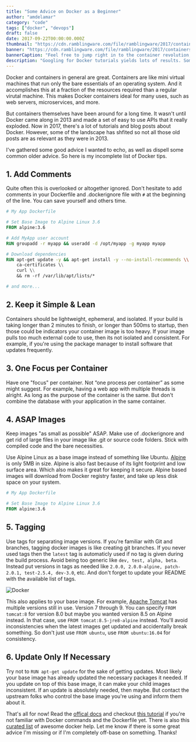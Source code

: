 ```yaml
---
title: "Some Advice on Docker as a Beginner"
author: "amdelamar"
category: "code"
tags: ["docker", "devops"]
draft: false
date: 2017-09-22T00:00:00.000Z
thumbnail: "https://cdn.ramblingware.com/file/ramblingware/2017/containers-1024.jpg"
banner: "https://cdn.ramblingware.com/file/ramblingware/2017/containers-1024.jpg"
bannerCaption: "Feel free to jump right in to the container revolution, but be careful! (Photo Credit: Kaique Rocha)"
description: "Googling for Docker tutorials yields lots of results. Some new. Some old. Here are six things I've gathered so far in 2017."
---
```


Docker and containers in general are great. Containers are like mini virtual machines that run only the bare essentials of an operating system. And it accomplishes this at a fraction of the resources required than a regular virutal machine. This makes Docker containers ideal for many uses, such as web servers, microservices, and more.

But containers themselves have been around for a long time. It wasn't until Docker came along in 2013 and made a set of easy to use APIs that it really exploded. Now in 2017, there's a lot of tutorials and blog posts about Docker. However, some of the landscape has shfited so not all those old posts are as relevant as they were in 2013.

I've gathered some good advice I wanted to echo, as well as dispell some common older advice. So here is my incomplete list of Docker tips.

## 1. Add Comments

Quite often this is overlooked or altogether ignored. Don't hesitate to add comments in your Dockerfile and .dockerignore file with `#` at the beginning of the line. You can save yourself and others time.

```Dockerfile
# My App Dockerfile

# Set Base Image to Alpine Linux 3.6
FROM alpine:3.6

# Add MyApp user account
RUN groupadd -r myapp && useradd -d /opt/myapp -g myapp myapp

# Download dependencies
RUN apt-get update -y && apt-get install -y --no-install-recommends \\
    ca-certificates \\
    curl \\
    && rm -rf /var/lib/apt/lists/*

# and more...
```

## 2. Keep it Simple & Lean

Containers should be lightweight, ephemeral, and isolated. If your build is taking longer than 2 minutes to finish, or longer than 500ms to startup, then those could be indicators your container image is too heavy. If your image pulls too much external code to use, then its not isolated and consistent. For example, if you're using the package manager to install software that updates frequently.

## 3. One Focus per Container

Have one "focus" per container. Not “one process per container” as some might suggest. For example, having a web app with multiple threads is alright. As long as the purpose of the container is the same. But don't combine the database with your application in the same container.

## 4. ASAP Images

Keep images "as small as possible" ASAP. Make use of .dockerignore and get rid of large files in your image like .git or source code folders. Stick with compiled code and the bare necessities.

Use Alpine Linux as a base image instead of something like Ubuntu. [Alpine](https://hub.docker.com/_/alpine/) is only 5MB in size. Alpine is also fast because of its light footprint and low surface area. Which also makes it great for keeping it secure. Alpine based images will download from Docker registry faster, and take up less disk space on your system.

```Dockerfile
# My App Dockerfile

# Set Base Image to Alpine Linux 3.6
FROM alpine:3.6
```

## 5. Tagging

Use tags for separating image versions. If you're familiar with Git and branches, tagging docker images is like creating git branches. If you never used tags then the `latest` tag is automaticly used if no tag is given during the build process. Avoid being too generic like `dev, test, alpha, beta`. Instead put versions in tags as needed like `2.0.0, 2.0.0-alpine, patch-2.0.1, test-2.5.4, dev-3.0`, etc. And don't forget to update your README with the available list of tags.

![Docker](https://cdn.ramblingware.com/file/ramblingware/2017/docker/dockertags.png)

This also applies to your base image. For example, [Apache Tomcat](https://hub.docker.com/_/tomcat/) has multiple versions still in use. Version 7 through 9\. You can specify `FROM tomcat:8` for version 8.0 but maybe you wanted version 8.5 on Alpine instead. In that case, use `FROM tomcat:8.5-jre8-alpine` instead. You'll avoid inconsistencies when the latest images get updated and accidentally break something. So don't just use `FROM ubuntu`, use `FROM ubuntu:16.04` for consistency.

## 6. Update Only If Necessary

Try not to `RUN apt-get update` for the sake of getting updates. Most likely your base image has already updated the necessary packages it needed. If you update on top of this base image, it can make your child images inconsistent. If an update is absolutely needed, then maybe. But contact the upstream folks who control the base image you're using and inform them about it.

That's all for now! Read the [offical docs](https://docs.docker.com/) and checkout [this tutorial](https://docker-curriculum.com) if you're not familiar with Docker commands and the Dockerfile yet. There is also this [curated list](https://github.com/veggiemonk/awesome-docker) of awesome docker help. Let me know if there is some great advice I'm missing or if I'm completely off-base on something. Thanks!
